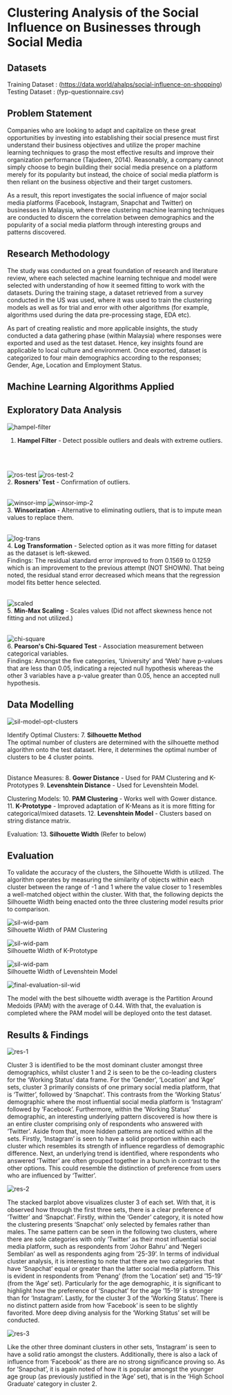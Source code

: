 # Clustering Analysis of the Social Influence on Businesses through Social Media

## Datasets
Training Dataset : (https://data.world/ahalps/social-influence-on-shopping) <br />
Testing Dataset : (fyp-questionnaire.csv) 

## Problem Statement
Companies who are looking to adapt and capitalize on these great opportunities by investing into establishing their social presence must first understand their business objectives and utilize the proper machine learning techniques to grasp the most effective results and improve their organization performance (Tajudeen, 2014). Reasonably, a company cannot simply choose to begin building their social media presence on a platform merely for its popularity but instead, the choice of social media platform is then reliant on the business objective and their target customers. 

As a result, this report investigates the social influence of major social media platforms (Facebook, Instagram, Snapchat and Twitter) on businesses in Malaysia, where three clustering machine learning techniques are conducted to discern the correlation between demographics and the popularity of a social media platform through interesting groups and patterns discovered. 

## Research Methodology
The study was conducted on a great foundation of research and literature review, where each selected machine learning technique and model were selected with understanding of how it seemed fitting to work with the datasets. During the training stage, a dataset retrieved from a survey conducted in the US was used, where it was used to train the clustering  models as well as for trial and error with other algorithms (for example, algorithms used during the data pre-processing stage, EDA etc). 

As part of creating realistic and more applicable insights, the study  conducted a data gathering phase (within Malaysia) where responses were exported and used as the test dataset. Hence, key insights found are applicable to local culture and environment. Once exported, dataset is categorized to four main demographics according to the responses; Gender, Age, Location and Employment Status.   

## Machine Learning Algorithms Applied
## Exploratory Data Analysis
![hampel-filter](/results/hampel-filter.png)
1. **Hampel Filter** - Detect possible outliers and deals with extreme outliers. 
<br />
<br />

![ros-test](/results/ros-test.png)
![ros-test-2](/results/ros-test-2.png) <br />
2. **Rosners' Test** - Confirmation of outliers. 
<br />
<br />

![winsor-imp](/results/winsor-imp.png)
![winsor-imp-2](/results/winsor-imp-2.png) <br />
3. **Winsorization** - Alternative to eliminating outliers, that is to impute  mean values to replace them. 
<br />
<br />

![log-trans](/results/log-trans.png) <br />
4. **Log Transformation** - Selected option as it was more fitting for dataset as the dataset is left-skewed.
<br />
Findings:
The residual standard error improved to from 0.1569 to 0.1259 which is an improvement to the  previous attempt (NOT SHOWN). That being noted, the residual stand error decreased which means that the regression model fits better hence selected.
<br />
<br />

![scaled](/results/scaled-data.png) <br />
5. **Min-Max Scaling** - Scales values (Did not affect skewness hence not fitting and not utilized.)
<br />
<br />

![chi-square](/results/chi-square.png) <br />
6. **Pearson's Chi-Squared Test** - Association measurement between categorical variables. 
<br />
Findings:
Amongst the five categories, ‘University’ and ‘Web’ have p-values that are less than 0.05, indicating a rejected null hypothesis whereas the other 3 variables have a p-value greater than 0.05, hence an accepted null hypothesis.

## Data Modelling
![sil-model-opt-clusters](/results/sil-model-opt-clusters.png) <br />

Identify Optimal Clusters:
7. **Silhouette Method** <br />
The optimal number of clusters are determined with the silhouette method algorithm onto the test dataset. Here, it determines the optimal number of clusters to be 4 cluster points. 
<br />
<br />

Distance Measures: 
8. **Gower Distance** - Used for PAM Clustering and K-Prototypes
9. **Levenshtein Distance** - Used for Levenshtein Model.

Clustering Models:
10. **PAM Clustering** - Works well with Gower distance. 
11. **K-Prototype** - Improved adaptation of K-Means as it is more fitting for categorical/mixed datasets.
12. **Levenshtein Model** - Clusters based on string distance matrix. 

Evaluation: 
13. **Silhouette Width** (Refer to below)


## Evaluation
To validate the accuracy of the clusters, the Silhouette Width is utilized. The algorithm operates by measuring the similarity of objects within each cluster between the range of -1 and 1 where the value closer to 1 resembles a well-matched object within the cluster. With that, the following depicts the Silhouette Width being enacted onto the three clustering model results prior to comparison.

![sil-wid-pam](/results/sil-wid-pam.png)<br />
Silhouette Width of PAM Clustering

![sil-wid-pam](/results/sil-wid-kp.png)<br />
Silhouette Width of K-Prototype

![sil-wid-pam](/results/sil-wid-lv.png)<br />
Silhouette Width of Levenshtein Model

![final-evaluation-sil-wid](/results/final-evaluation-sil-wid.png)

The model with the best silhouette width average is the Partition Around Medoids (PAM) with the average of 0.44. With that, the evaluation is completed where the PAM model will be deployed onto the test dataset.

## Results & Findings
![res-1](/results/test-dataset-res.png)

Cluster 3 is identified to be the most dominant cluster amongst three demographics, whilst cluster 1 and 2 is seen to be the co-leading clusters for the ‘Working Status’ data frame. For the ‘Gender’, ‘Location’ and ‘Age’ sets, cluster 3 primarily consists of one primary social media platform, that is ‘Twitter’, followed by ‘Snapchat’. This contrasts from the ‘Working Status’ demographic where the most influential social media platform is ‘Instagram’ followed by ‘Facebook’. Furthermore, within the ‘Working Status’ demographic, an interesting underlying pattern discovered is how there is an entire cluster comprising only of respondents  who answered with ‘Twitter’. Aside from that, more hidden patterns are noticed within all the sets. Firstly, ‘Instagram’ is seen to have a solid proportion within each cluster which resembles its strength of influence regardless of demographic difference. Next, an underlying trend is identified, where respondents who answered ‘Twitter’ are often grouped together in a bunch in contrast to the other options. This could resemble the distinction of preference from users who are influenced by ‘Twitter’. <br />


![res-2](/results/test-dataset-res-2.png)

The stacked barplot above visualizes cluster 3 of each set. With that, it is observed how through the first three sets, there is a clear preference of ‘Twitter’ and ‘Snapchat’. Firstly, within the ‘Gender’ category, it is noted how the clustering presents ‘Snapchat’ only selected by females rather than males. The same pattern can be seen in the following two clusters, where there are sole categories with only ‘Twitter’ as their most influential social media platform, such as respondents from ‘Johor Bahru’ and ‘Negeri Sembilan’ as well as respondents aging from ’25-39’. In terms of individual cluster analysis, it is interesting to note that there are two categories that have ‘Snapchat’ equal or greater than the latter social media platform. This is evident in respondents from ‘Penang’ (from the ‘Location’ set) and ’15-19’ (from the ‘Age’ set). Particularly for the age demographic, it is significant to highlight how the preference of ‘Snapchat’ for the age ’15-19’ is stronger than for ‘Instagram’. Lastly, for the cluster 3 of the ‘Working Status’. There is no distinct pattern aside from how ‘Facebook’ is seen to be slightly favorited. More deep diving analysis for the ‘Working Status’ set will be conducted.  <br />


![res-3](/results/test-dataset-res-3.png)

Like the other three dominant clusters in other sets, ‘Instagram’ is seen to have a solid ratio amongst the clusters. Additionally, there is also a lack of influence from ‘Facebook’ as there are no strong significance proving so. As for ‘Snapchat’, it is again noted of how it is popular amongst the younger age group (as previously justified in the ‘Age’ set), that is in the ‘High School Graduate’ category in cluster 2. 


